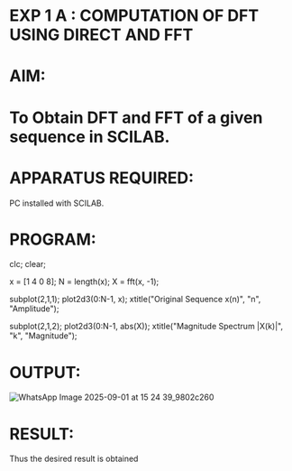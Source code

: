 # EXP 1 A : COMPUTATION OF DFT USING DIRECT AND FFT

# AIM: 

# To Obtain DFT and FFT of a given sequence in SCILAB. 

# APPARATUS REQUIRED: 
PC installed with SCILAB. 

# PROGRAM: 
clc;
clear;

x = [1 4 0 8];
N = length(x);
X = fft(x, -1);

subplot(2,1,1);
plot2d3(0:N-1, x);
xtitle("Original Sequence x(n)", "n", "Amplitude");

subplot(2,1,2);
plot2d3(0:N-1, abs(X));
xtitle("Magnitude Spectrum |X(k)|", "k", "Magnitude"); 

# OUTPUT: 
![WhatsApp Image 2025-09-01 at 15 24 39_9802c260](https://github.com/user-attachments/assets/6bc1db20-df07-49bd-91da-14b8ee49d8c6)


# RESULT: 
Thus the desired result is obtained
